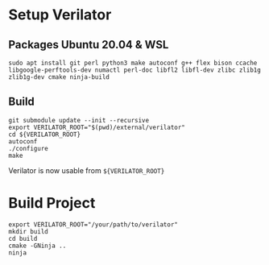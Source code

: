 # Setup Verilator
## Packages Ubuntu 20.04 & WSL
```
sudo apt install git perl python3 make autoconf g++ flex bison ccache libgoogle-perftools-dev numactl perl-doc libfl2 libfl-dev zlibc zlib1g zlib1g-dev cmake ninja-build
```

## Build
```
git submodule update --init --recursive
export VERILATOR_ROOT="$(pwd)/external/verilator"
cd ${VERILATOR_ROOT}
autoconf
./configure
make
```

Verilator is now usable from `${VERILATOR_ROOT}`

# Build Project
```
export VERILATOR_ROOT="/your/path/to/verilator"
mkdir build
cd build
cmake -GNinja ..
ninja
```
